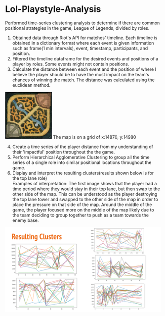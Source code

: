 # Lol-Playstyle-Analysis
Performed time-series clustering analysis to determine if there are common positional strategies in the game, League of Legends, divided by roles.

1. Obtained data through Riot's API for matches' timeline. Each timeline is obtained in a dictionary format where each event is given information such as frame(1 min intervals), event, timestamp, participants, and position.
2. Filtered the timeline dataframe for the desired events and positions of a player by roles. Some events might not contain positions.
3. Calculate the distance between each event and the position of where I believe the player should be to have the most impact on the team's chances of winning the match. The distance was calculated using the euclidean method.

<img src='map11.png' width="30%"/>
  The map is on a grid of x:14870, y:14980

4. Create a time series of the player distance from my understanding of their 'impactful' position throughout the the game.
5. Perform Hierarchical Agglomerative Clustering to group all the time series of a single role into similar positional locations throughout the game.
6. Display and interpret the resulting clusters(results shown below is for the top lane role)
   <br>Examples of interpretation: The first image shows that the player had a time period where they would stay in their top lane, but then swap to the other side of the map. This can be understood as the player destroying the top lane tower and swapped to the other side of the map in order to place the pressure on that side of the map. Around the middle of the game, the player focused more on the middle of the map likely due to the team deciding to group together to push as a team towards the enemy base.

<img src='Resulting Clusters.png'/>
